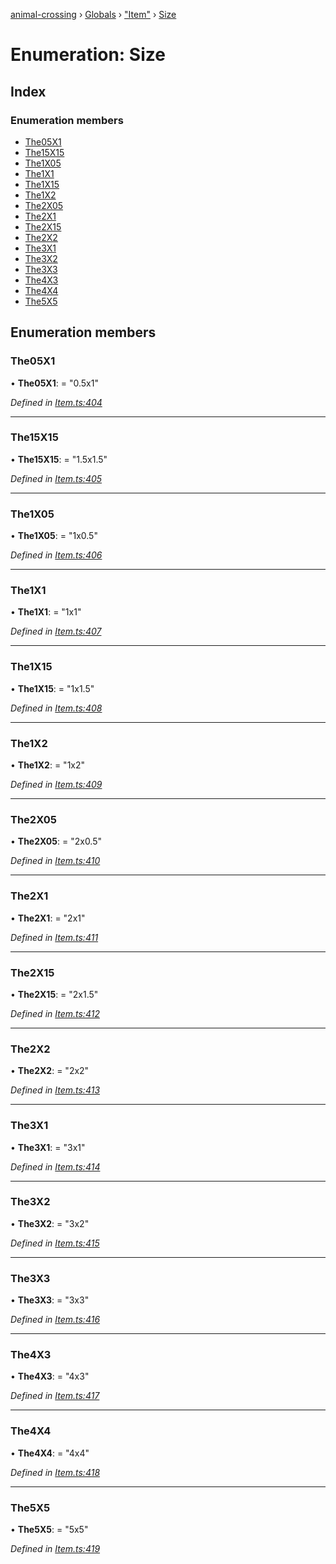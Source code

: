 [animal-crossing](../README.md) › [Globals](../globals.md) › ["Item"](../modules/_item_.md) › [Size](_item_.size.md)

# Enumeration: Size

## Index

### Enumeration members

* [The05X1](_item_.size.md#the05x1)
* [The15X15](_item_.size.md#the15x15)
* [The1X05](_item_.size.md#the1x05)
* [The1X1](_item_.size.md#the1x1)
* [The1X15](_item_.size.md#the1x15)
* [The1X2](_item_.size.md#the1x2)
* [The2X05](_item_.size.md#the2x05)
* [The2X1](_item_.size.md#the2x1)
* [The2X15](_item_.size.md#the2x15)
* [The2X2](_item_.size.md#the2x2)
* [The3X1](_item_.size.md#the3x1)
* [The3X2](_item_.size.md#the3x2)
* [The3X3](_item_.size.md#the3x3)
* [The4X3](_item_.size.md#the4x3)
* [The4X4](_item_.size.md#the4x4)
* [The5X5](_item_.size.md#the5x5)

## Enumeration members

###  The05X1

• **The05X1**: = "0.5x1"

*Defined in [Item.ts:404](https://github.com/Norviah/animal-crossing/blob/cd5681f/module/types/Item.ts#L404)*

___

###  The15X15

• **The15X15**: = "1.5x1.5"

*Defined in [Item.ts:405](https://github.com/Norviah/animal-crossing/blob/cd5681f/module/types/Item.ts#L405)*

___

###  The1X05

• **The1X05**: = "1x0.5"

*Defined in [Item.ts:406](https://github.com/Norviah/animal-crossing/blob/cd5681f/module/types/Item.ts#L406)*

___

###  The1X1

• **The1X1**: = "1x1"

*Defined in [Item.ts:407](https://github.com/Norviah/animal-crossing/blob/cd5681f/module/types/Item.ts#L407)*

___

###  The1X15

• **The1X15**: = "1x1.5"

*Defined in [Item.ts:408](https://github.com/Norviah/animal-crossing/blob/cd5681f/module/types/Item.ts#L408)*

___

###  The1X2

• **The1X2**: = "1x2"

*Defined in [Item.ts:409](https://github.com/Norviah/animal-crossing/blob/cd5681f/module/types/Item.ts#L409)*

___

###  The2X05

• **The2X05**: = "2x0.5"

*Defined in [Item.ts:410](https://github.com/Norviah/animal-crossing/blob/cd5681f/module/types/Item.ts#L410)*

___

###  The2X1

• **The2X1**: = "2x1"

*Defined in [Item.ts:411](https://github.com/Norviah/animal-crossing/blob/cd5681f/module/types/Item.ts#L411)*

___

###  The2X15

• **The2X15**: = "2x1.5"

*Defined in [Item.ts:412](https://github.com/Norviah/animal-crossing/blob/cd5681f/module/types/Item.ts#L412)*

___

###  The2X2

• **The2X2**: = "2x2"

*Defined in [Item.ts:413](https://github.com/Norviah/animal-crossing/blob/cd5681f/module/types/Item.ts#L413)*

___

###  The3X1

• **The3X1**: = "3x1"

*Defined in [Item.ts:414](https://github.com/Norviah/animal-crossing/blob/cd5681f/module/types/Item.ts#L414)*

___

###  The3X2

• **The3X2**: = "3x2"

*Defined in [Item.ts:415](https://github.com/Norviah/animal-crossing/blob/cd5681f/module/types/Item.ts#L415)*

___

###  The3X3

• **The3X3**: = "3x3"

*Defined in [Item.ts:416](https://github.com/Norviah/animal-crossing/blob/cd5681f/module/types/Item.ts#L416)*

___

###  The4X3

• **The4X3**: = "4x3"

*Defined in [Item.ts:417](https://github.com/Norviah/animal-crossing/blob/cd5681f/module/types/Item.ts#L417)*

___

###  The4X4

• **The4X4**: = "4x4"

*Defined in [Item.ts:418](https://github.com/Norviah/animal-crossing/blob/cd5681f/module/types/Item.ts#L418)*

___

###  The5X5

• **The5X5**: = "5x5"

*Defined in [Item.ts:419](https://github.com/Norviah/animal-crossing/blob/cd5681f/module/types/Item.ts#L419)*
